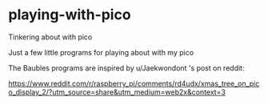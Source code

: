 # playing-with-pico
Tinkering about with pico

Just a few little programs for playing about with my pico

The Baubles programs are inspired by u/Jaekwondont 's post on reddit:

https://www.reddit.com/r/raspberry_pi/comments/rd4udx/xmas_tree_on_pico_display_2/?utm_source=share&utm_medium=web2x&context=3

